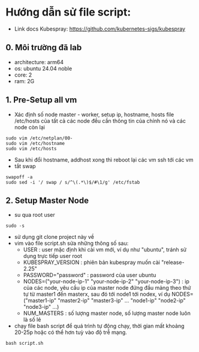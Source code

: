 # Hướng dẫn sử file script:
- Link docs Kubespray: https://github.com/kubernetes-sigs/kubespray

## 0. Môi trường đã lab
- architecture: arm64
- os: ubuntu 24.04 noble
- core: 2
- ram: 2G

## 1. Pre-Setup all vm
- Xác định số node master - worker, setup ip, hostname, hosts
file /etc/hosts của tất cả các node đều cần thông tin của chính nó và các node còn lại
```
sudo vim /etc/netplan/00-
sudo vim /etc/hostname
sudo vim /etc/hosts
```
- Sau khi đổi hostname, addhost xong thì reboot lại các vm 
ssh tới các vm
- tắt swap
```
swapoff -a
sudo sed -i '/ swap / s/^\(.*\)$/#\1/g' /etc/fstab
```

## 2. Setup Master Node
- su qua root user
```
sudo -s
```
- sử dụng git clone project này về
- vim vào file script.sh sửa những thông số sau:
  - USER : user mặc định khi cài vm mới, ví dụ như "ubuntu", tránh sử dụng trực tiếp user root
  - KUBESPRAY_VERSION : phiên bản kubespray muốn cài "release-2.25"
  - PASSWORD="password" : password của user ubuntu
  - NODES=("your-node-ip-1" "your-node-ip-2" "your-node-ip-3") : ip của các node, yêu cầu ip của master node đứng đầu mảng theo thứ tự từ master1 đến masterx, sau đó tới node1 tới nodex, ví dụ NODES=("master1-ip" "master2-ip" "master3-ip" ... "node1-ip" "node2-ip" "node3-ip" ...)
  - NUM_MASTERS : số lượng master node, số lượng master node luôn là số lẻ
- chạy file bash script để quá trình tự động chạy, thời gian mất khoảng 20-25p hoặc có thể hơn tuỳ vào độ trễ mạng.
```
bash script.sh
```